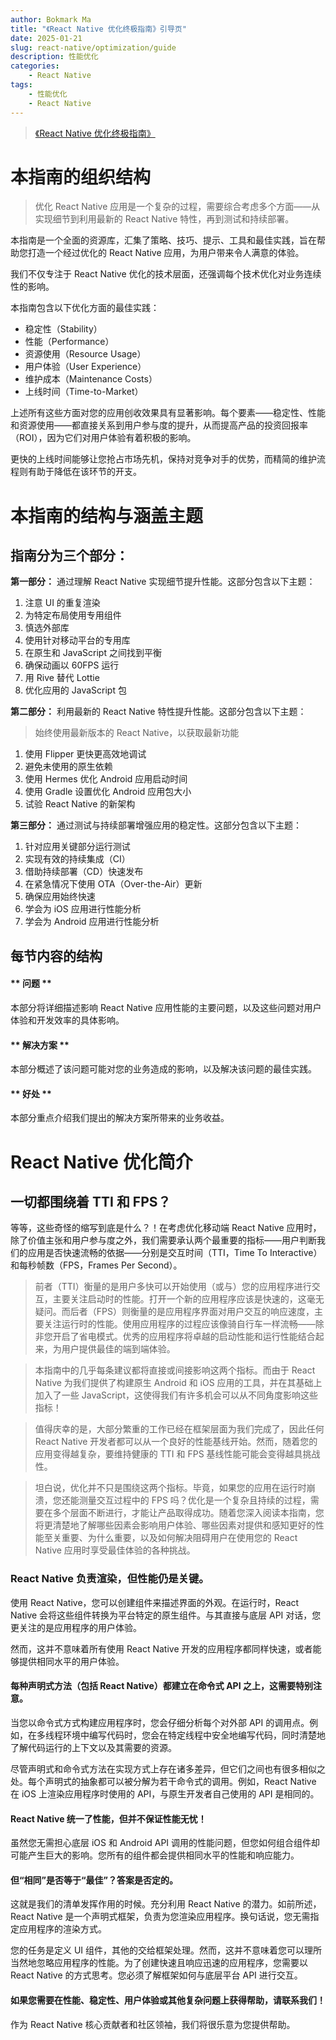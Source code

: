 ```yaml
---
author: Bokmark Ma
title: "《React Native 优化终极指南》引导页"
date: 2025-01-21
slug: react-native/optimization/guide
description: 性能优化
categories:
    - React Native
tags:
    - 性能优化
    - React Native
---
```


> [《React Native 优化终极指南》](https://5711799.fs1.hubspotusercontent-na1.net/hubfs/5711799/The%20Ultimate%20Guide%20to%20React%20Native%20Optimization%202024%20Edition.pdf)

# 本指南的组织结构
> 优化 React Native 应用是一个复杂的过程，需要综合考虑多个方面——从实现细节到利用最新的 React Native 特性，再到测试和持续部署。

本指南是一个全面的资源库，汇集了策略、技巧、提示、工具和最佳实践，旨在帮助您打造一个经过优化的 React Native 应用，为用户带来令人满意的体验。

我们不仅专注于 React Native 优化的技术层面，还强调每个技术优化对业务连续性的影响。

本指南包含以下优化方面的最佳实践：
- 稳定性（Stability）
- 性能（Performance）
- 资源使用（Resource Usage）
- 用户体验（User Experience）
- 维护成本（Maintenance Costs）
- 上线时间（Time-to-Market）

上述所有这些方面对您的应用创收效果具有显著影响。每个要素——稳定性、性能和资源使用——都直接关系到用户参与度的提升，从而提高产品的投资回报率（ROI），因为它们对用户体验有着积极的影响。

更快的上线时间能够让您抢占市场先机，保持对竞争对手的优势，而精简的维护流程则有助于降低在该环节的开支。

# 本指南的结构与涵盖主题

## 指南分为三个部分：

**第一部分：** 通过理解 React Native 实现细节提升性能。这部分包含以下主题：
1. 注意 UI 的重复渲染
2. 为特定布局使用专用组件
3. 慎选外部库
4. 使用针对移动平台的专用库
5. 在原生和 JavaScript 之间找到平衡
6. 确保动画以 60FPS 运行
7. 用 Rive 替代 Lottie
8. 优化应用的 JavaScript 包

**第二部分：** 利用最新的 React Native 特性提升性能。这部分包含以下主题：
> 始终使用最新版本的 React Native，以获取最新功能
1. 使用 Flipper 更快更高效地调试
2. 避免未使用的原生依赖
3. 使用 Hermes 优化 Android 应用启动时间
4. 使用 Gradle 设置优化 Android 应用包大小
5. 试验 React Native 的新架构

**第三部分：** 通过测试与持续部署增强应用的稳定性。这部分包含以下主题：
1. 针对应用关键部分运行测试
2. 实现有效的持续集成（CI）
3. 借助持续部署（CD）快速发布
4. 在紧急情况下使用 OTA（Over-the-Air）更新
5. 确保应用始终快速
6. 学会为 iOS 应用进行性能分析
7. 学会为 Android 应用进行性能分析

## 每节内容的结构

#### ** 问题 **

本部分将详细描述影响 React Native 应用性能的主要问题，以及这些问题对用户体验和开发效率的具体影响。

#### ** 解决方案 **

本部分概述了该问题可能对您的业务造成的影响，以及解决该问题的最佳实践。

#### ** 好处 **

本部分重点介绍我们提出的解决方案所带来的业务收益。


# React Native 优化简介

## 一切都围绕着 TTI 和 FPS？

等等，这些奇怪的缩写到底是什么？！在考虑优化移动端 React Native 应用时，除了价值主张和用户参与度之外，我们需要承认两个最重要的指标——用户判断我们的应用是否快速流畅的依据——分别是交互时间（TTI，Time To Interactive）和每秒帧数（FPS，Frames Per Second）。

> 前者（TTI）衡量的是用户多快可以开始使用（或与）您的应用程序进行交互，主要关注启动时的性能。打开一个新的应用程序应该是快速的，这毫无疑问。而后者（FPS）则衡量的是应用程序界面对用户交互的响应速度，主要关注运行时的性能。使用应用程序的过程应该像骑自行车一样流畅——除非您开启了省电模式。优秀的应用程序将卓越的启动性能和运行性能结合起来，为用户提供最佳的端到端体验。

> 本指南中的几乎每条建议都将直接或间接影响这两个指标。而由于 React Native 为我们提供了构建原生 Android 和 iOS 应用的工具，并在其基础上加入了一些 JavaScript，这使得我们有许多机会可以从不同角度影响这些指标！

> 值得庆幸的是，大部分繁重的工作已经在框架层面为我们完成了，因此任何 React Native 开发者都可以从一个良好的性能基线开始。然而，随着您的应用变得越复杂，要维持健康的 TTI 和 FPS 基线性能可能会变得越具挑战性。

> 坦白说，优化并不只是围绕这两个指标。毕竟，如果您的应用在运行时崩溃，您还能测量交互过程中的 FPS 吗？优化是一个复杂且持续的过程，需要在多个层面不断进行，才能让产品取得成功。随着您深入阅读本指南，您将更清楚地了解哪些因素会影响用户体验、哪些因素对提供和感知更好的性能至关重要、为什么重要，以及如何解决阻碍用户在使用您的 React Native 应用时享受最佳体验的各种挑战。

### React Native 负责渲染，但性能仍是关键。

使用 React Native，您可以创建组件来描述界面的外观。在运行时，React Native 会将这些组件转换为平台特定的原生组件。与其直接与底层 API 对话，您更关注的是应用程序的用户体验。

然而，这并不意味着所有使用 React Native 开发的应用程序都同样快速，或者能够提供相同水平的用户体验。

#### 每种声明式方法（包括 React Native）都建立在命令式 API 之上，这需要特别注意。

当您以命令式方式构建应用程序时，您会仔细分析每个对外部 API 的调用点。例如，在多线程环境中编写代码时，您会在特定线程中安全地编写代码，同时清楚地了解代码运行的上下文以及其需要的资源。

尽管声明式和命令式方法在实现方式上存在诸多差异，但它们之间也有很多相似之处。每个声明式的抽象都可以被分解为若干命令式的调用。例如，React Native 在 iOS 上渲染应用程序时使用的 API，与原生开发者自己使用的 API 是相同的。

#### React Native 统一了性能，但并不保证性能无忧！

虽然您无需担心底层 iOS 和 Android API 调用的性能问题，但您如何组合组件却可能产生巨大的影响。您所有的组件都会提供相同水平的性能和响应能力。

#### 但“相同”是否等于“最佳”？答案是否定的。

这就是我们的清单发挥作用的时候。充分利用 React Native 的潜力。如前所述，React Native 是一个声明式框架，负责为您渲染应用程序。换句话说，您无需指定应用程序的渲染方式。

您的任务是定义 UI 组件，其他的交给框架处理。然而，这并不意味着您可以理所当然地忽略应用程序的性能。为了创建快速且响应迅速的应用程序，您需要以 React Native 的方式思考。您必须了解框架如何与底层平台 API 进行交互。

#### 如果您需要在性能、稳定性、用户体验或其他复杂问题上获得帮助，请联系我们！

作为 React Native 核心贡献者和社区领袖，我们将很乐意为您提供帮助。